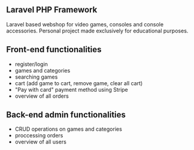 ## Laravel PHP Framework

Laravel based webshop for video games, consoles and console accessories. Personal project made exclusively for educational purposes.

## Front-end functionalities
* register/login
* games and categories
* searching games
* cart (add game to cart, remove game, clear all cart)
* "Pay with card" payment method using Stripe
* overview of all orders

## Back-end admin functionalities
* CRUD operations on games and categories
* proccessing orders
* overview of all users
